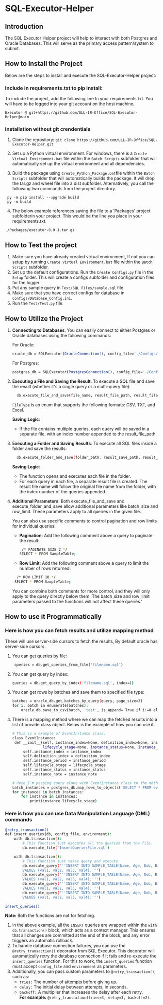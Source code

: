 # SQL-Executor-Helper

## Introduction
The SQL Executor Helper project will help to interact with both Postgres and Oracle Databases. This will serve as the primary access pattern/system to submit.

## How to Install the Project
Below are the steps to install and execute the SQL-Executor-Helper project:

### Include in requirements.txt to pip install:
To include the project, add the following line to your requirements.txt. You will have to be logged into your git account on the host machine.
```
Executor @ git+https://github.com/ULL-IR-Office/SQL-Executor-Helper@main
```
### Installation without git crendentials
1. Clone the repository:
   ```git clone https://github.com/ULL-IR-Office/SQL-Executor-Helper.git```

2. Set up a Python virtual environment. For windows, there is a `Create Virtual Environment.bat` file within the `Batch Scripts` subfolder that will automatically set up the virtual environment and all dependencies.
3. Build the package using `Create_Python_Package.bat`file within the `Batch Scripts` subfolder that will automatically builds the package. It will drop the tar.gz and wheel file into a dist subfolder. Alternatively, you call the following two commands from the project directory.
```
 py -m pip install --upgrade build
 py -m build
```
4. The below example references saving the file to a 'Packages' project subfolderin your project. This would be the line you place in your requirements.txt.
```
./Packages/executor-0.0.1.tar.gz
```

## How to Test the project
1. Make sure you have already created virtual environment, If not you can setup by running `Create Virtual Environment.bat` file within the `Batch Scripts` subfolder.
2. Set up the default configurations. Run the `Create Configs.py` file in the `Setup` folder. This will create a configs subfolder and configuration files for the logger.
3. Put any sample query in `Test/SQL Files/sample.sql` file.
4. Make sure that you have correct configs for database in `Configs/Database_Config.ini`.
5. Run the `Test/Test.py` file.

## How to Utilize the Project

1.  **Connecting to Databases**: You can easily connect to either Postgres or Oracle databases using the following commands:  
   
    For Oracle:
    
    ```bash
    oracle_db = SQLExecutor(OracleConnection(), config_file='./Configs/Database_Config.ini', environment='test')
    ```
    For Postgres:
    ``` bash
    postgres_db = SQLExecutor(PostgresConnection(), config_file='./Configs/Database_Config.ini', environment='test')
    ```


2.  **Executing a File and Saving the Result**: To execute a SQL file and save the result (whether it's a single query or a multi-query file):

    ```bash
      db.execute_file_and_save(file_name, result_file_path, result_file_type=FileType.CSV)
      ```

    `FileType` is an enum that supports the following formats: CSV, TXT, and Excel.

    **Saving Logic**:

    -   If the file contains multiple queries, each query will be saved in a separate file, with an index number appended to the result_file_path.
3.  **Executing a Folder and Saving Results**: To execute all SQL files inside a folder and save the results:

    ```bash
      db.execute_folder_and_save(folder_path, result_save_path, result_file_type=FileType.CSV)
      ```

    **Saving Logic**:

    -   The function opens and executes each file in the folder.
    -   For each query in each file, a separate result file is created. The result file name will follow the original file name from the folder, with the index number of the queries appended.
4.  **Additional Parameters**: Both execute_file_and_save and execute_folder_and_save allow additional parameters like batch_size and row_limit. These parameters apply to all queries in the given file.

    You can also use specific comments to control pagination and row limits for individual queries:

    -   **Pagination**: Add the following comment above a query to paginate the result:

        ```bash
         /* PAGINATE SIZE 2 */
        SELECT * FROM SampleTable;
         ```

    -   **Row Limit**: Add the following comment above a query to limit the number of rows returned:

       ```bash 
         /* ROW LIMIT 10 */
        SELECT * FROM SampleTable;
      ```

    You can combine both comments for more control, and they will only apply to the query directly below them. The batch_size and row_limit parameters passed to the functions will not affect these queries.'

## How to use it Programmatically

### Here is how you can fetch results and utilize mapping method
These will use server-side cursors to fetch the results, By default oracle has server-side cursors.

1.  You can get queries by file:
     ```bash
      queries = db.get_queries_from_file('filename.sql')
      ```
2.  You can get query by index:
      ```bash
      queries = db.get_query_by_index('filename.sql', index=1)
      ```
3. You can get rows by batches and save them to specified file type:
      ```bash
      batches = oracle_db.get_batches_by_query(query, page_size=3)
      for i, batch in enumerate(batches):
          oracle_db.save_to_csv(batch, 'test', is_append= True if i!=0 else False, include_header=True if i==0 else False)
      ```
4. There is a mapping method where we can map the fetched results into a list of provide class object. Below is the example of how you can use it.
   ```bash
   # This is a example of EventInstance class.
   class EventInstance:
    def __init__(self, instance_index=None, definition_index=None, instance_period=None, 
                 lifecycle_stage=None, instance_status=None, instance_note=None):
        self.instance_index = instance_index
        self.definition_index = definition_index
        self.instance_period = instance_period
        self.lifecycle_stage = lifecycle_stage
        self.instance_status = instance_status
        self.instance_note = instance_note

   # Here I'm passing query along with EventInstance class to the method whill will yeild batches of (list of class objects) for a given page_size.
   batch_instances = postgres_db.map_rows_to_objects('SELECT * FROM event_tracker.event_instances', EventInstance, page_size=5)
   for instances in batch_instances:
       for instance in instances:
           print(instance.lifecycle_stage)
   ```
### Here is how you can use Data Manipulation Language (DML) commands

```bash
@retry_transaction()
def insert_queries(db, config_file, environment):
    with db.transaction():
    	# This function just executes all the queries from the file.
        db.execute_file('InsertQueriesFile.sql')

    with db.transaction():
    	# This function just takes query and execute
        db.execute_query('''INSERT INTO SAMPLE_TABLE(Name, Age, Dob, Bio)
        VALUES (val1, val2, val3, val4);''')
        db.execute_query('''INSERT INTO SAMPLE_TABLE(Name, Age, Dob, Bio)
        VALUES (val1, val2, val3, val4);''')
        db.execute_query('''INSERT INTO SAMPLE_TABLE(Name, Age, Dob, Bio)
        VALUES (val1, val2, val3, val4);''')
        db.execute_query('''INSERT INTO SAMPLE_TABLE(Name, Age, Dob, Bio)
        VALUES (val1, val2, val3, val4);''')
        
insert_queries()
```
**Note:** Both the functions are not for fetching.

1. In the above example, all the `INSERT` queries are wrapped within the `with db.transaction()` block, which acts as a context manager. This ensures that all changes are committed at the end of the block, and any error triggers an automatic rollback.
2. To handle database connection failures, you can use the `@retry_transaction()` decorator from SQL Executor. This decorator will automatically retry the database connection if it fails and re-execute the `insert_queries` function. For this to work, the `insert_queries` function must accept `config_file` and `environment` as parameters.
3. Additionally, you can pass custom parameters to `@retry_transaction()`, such as:
   * `tries:` The number of attempts before giving up.
   * `delay:` The initial delay between attempts, in seconds.
   * `backoff:` A multiplier that increases the delay after each retry.  
**For example:** `@retry_transaction(tries=3, delay=3, backoff=2)`.